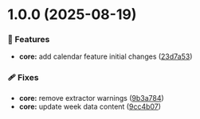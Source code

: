 # 1.0.0 (2025-08-19)

### 🚀 Features

- **core:** add calendar feature initial changes ([23d7a53](https://github.com/calendash/calendash/commit/23d7a53))

### 🩹 Fixes

- **core:** remove extractor warnings ([9b3a784](https://github.com/calendash/calendash/commit/9b3a784))
- **core:** update week data content ([9cc4b07](https://github.com/calendash/calendash/commit/9cc4b07))